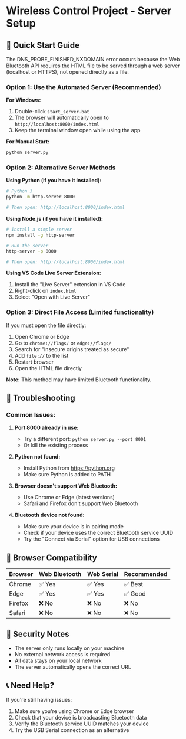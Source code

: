 # Wireless Control Project - Server Setup

## 🚀 Quick Start Guide

The DNS_PROBE_FINISHED_NXDOMAIN error occurs because the Web Bluetooth API requires the HTML file to be served through a web server (localhost or HTTPS), not opened directly as a file.

### Option 1: Use the Automated Server (Recommended)

**For Windows:**
1. Double-click `start_server.bat`
2. The browser will automatically open to `http://localhost:8000/index.html`
3. Keep the terminal window open while using the app

**For Manual Start:**
```bash
python server.py
```

### Option 2: Alternative Server Methods

**Using Python (if you have it installed):**
```bash
# Python 3
python -m http.server 8000

# Then open: http://localhost:8000/index.html
```

**Using Node.js (if you have it installed):**
```bash
# Install a simple server
npm install -g http-server

# Run the server
http-server -p 8000

# Then open: http://localhost:8000/index.html
```

**Using VS Code Live Server Extension:**
1. Install the "Live Server" extension in VS Code
2. Right-click on `index.html`
3. Select "Open with Live Server"

### Option 3: Direct File Access (Limited functionality)

If you must open the file directly:
1. Open Chrome or Edge
2. Go to `chrome://flags/` or `edge://flags/`
3. Search for "Insecure origins treated as secure"
4. Add `file://` to the list
5. Restart browser
6. Open the HTML file directly

**Note:** This method may have limited Bluetooth functionality.

## 🔧 Troubleshooting

### Common Issues:

1. **Port 8000 already in use:**
   - Try a different port: `python server.py --port 8001`
   - Or kill the existing process

2. **Python not found:**
   - Install Python from https://python.org
   - Make sure Python is added to PATH

3. **Browser doesn't support Web Bluetooth:**
   - Use Chrome or Edge (latest versions)
   - Safari and Firefox don't support Web Bluetooth

4. **Bluetooth device not found:**
   - Make sure your device is in pairing mode
   - Check if your device uses the correct Bluetooth service UUID
   - Try the "Connect via Serial" option for USB connections

## 📱 Browser Compatibility

| Browser | Web Bluetooth | Web Serial | Recommended |
|---------|---------------|------------|-------------|
| Chrome  | ✅ Yes        | ✅ Yes     | ✅ Best     |
| Edge    | ✅ Yes        | ✅ Yes     | ✅ Good     |
| Firefox | ❌ No         | ❌ No      | ❌ No       |
| Safari  | ❌ No         | ❌ No      | ❌ No       |

## 🔐 Security Notes

- The server only runs locally on your machine
- No external network access is required
- All data stays on your local network
- The server automatically opens the correct URL

## 📞 Need Help?

If you're still having issues:
1. Make sure you're using Chrome or Edge browser
2. Check that your device is broadcasting Bluetooth data
3. Verify the Bluetooth service UUID matches your device
4. Try the USB Serial connection as an alternative